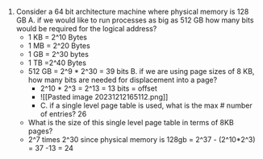 1. Consider a 64 bit architecture machine where physical memory is 128 GB
	A. if we would like to run processes as big as 512 GB how many bits would be required for the logical address?
	- 1 KB = 2^10 Bytes
	- 1 MB = 2^20 Bytes
	- 1 GB = 2^30 bytes
	- 1 TB =2^40 Bytes
	- 512 GB =  2^9  *  2^30 = 39 bits 
		B. if we are using page sizes of 8 KB, how many bits are needed for displacement into a page?
		- 2^10 * 2^3 = 2^13  = 13 bits = offset
		- ![[Pasted image 20231212165112.png]]
		- C. if a single level page table is used, what is the max # number of entries? 26 
	- What is the size of this single level page table in terms of 8KB pages?
	- 2^7 times 2^30 since physical memory is 128gb = 2^37 -  (2^10*2^3) = 37 -13 = 24
 